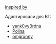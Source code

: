 [inspired by](https://github.com/whytrall/itmo-faq)

Адаптировали для ВТ:

- [yank0vy3rdna](http://yank0vy3rdna.ru/)
- [Polina](https://vk.com/polinausui)
- [omgronny](t.me/ohmygod_ronny)
